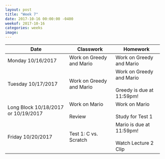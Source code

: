 ```yaml
---
layout: post
title: "Week 7"
date: 2017-10-16 00:00:00 -0400
weekof: 2017-10-16
categories: weeks
image:
---
```


|Date                        |Classwork|Homework|
|----------------------------|---------|--------|
|Monday 10/16/2017           | Work on Greedy and Mario | Work on Greedy and Mario |
|Tuesday 10/17/2017          | Work on Greedy and Mario | Work on Greedy and Mario <br><br> Greedy is due at 11:59pm! |
| Long Block 10/18/2017 or 10/19/2017 | Work on Mario <br><br> Review | Work on Mario <br><br> Study for Test 1|
|Friday 10/20/2017           | Test 1: C vs. Scratch | Mario is due at 11:59pm! <br><br> Watch Lecture 2 Clip |
